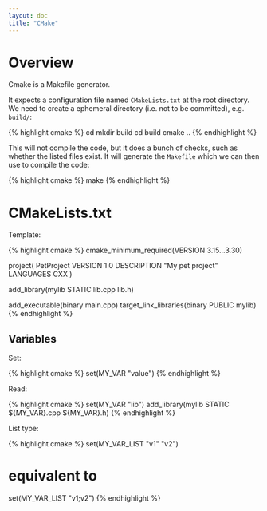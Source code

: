 ```yaml
---
layout: doc
title: "CMake"
---
```


# Overview

Cmake is a Makefile generator.

It expects a configuration file named `CMakeLists.txt` at the root directory. We need to create a ephemeral directory (i.e. not to be committed), e.g. `build/`:

{% highlight cmake %}
cd <project root>
mkdir build
cd build
cmake ..
{% endhighlight %}

This will not compile the code, but it does a bunch of checks, such as whether the listed files exist. It will generate the `Makefile` which we can then use to compile the code:

{% highlight cmake %}
make
{% endhighlight %}

# CMakeLists.txt

Template:

{% highlight cmake %}
cmake_minimum_required(VERSION 3.15...3.30)

project(
    PetProject
    VERSION 1.0
    DESCRIPTION "My pet project"
    LANGUAGES CXX
)

add_library(mylib STATIC lib.cpp lib.h)

add_executable(binary main.cpp)
target_link_libraries(binary PUBLIC mylib)
{% endhighlight %}

## Variables

Set:

{% highlight cmake %}
set(MY_VAR "value")
{% endhighlight %}

Read:

{% highlight cmake %}
set(MY_VAR "lib")
add_library(mylib STATIC ${MY_VAR}.cpp ${MY_VAR}.h)
{% endhighlight %}

List type:

{% highlight cmake %}
set(MY_VAR_LIST "v1" "v2")
# equivalent to
set(MY_VAR_LIST "v1;v2")
{% endhighlight %}
